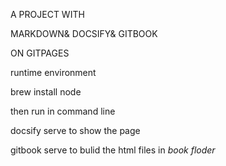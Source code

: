 A PROJECT WITH 

MARKDOWN&
DOCSIFY&
GITBOOK 

ON GITPAGES



runtime environment


brew install node


then run in command line


docsify serve to show the page


gitbook serve to bulid the html files in _book floder_
